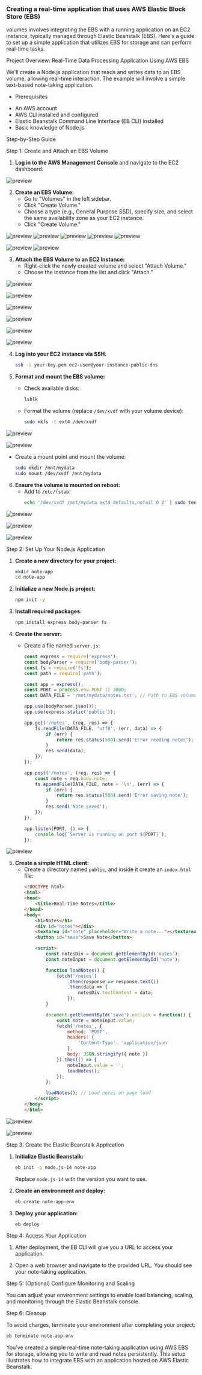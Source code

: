 ### Creating a real-time application that uses AWS Elastic Block Store (EBS) 
volumes involves integrating the EBS with a running application on an EC2 instance, 
typically managed through Elastic Beanstalk (EBS). 
Here's a guide to set up a simple application that utilizes EBS for storage and can perform real-time tasks.

Project Overview: Real-Time Data Processing Application Using AWS EBS

We'll create a Node.js application that reads and writes data to an EBS volume, allowing real-time interaction. 
The example will involve a simple text-based note-taking application.

* Prerequisites
- An AWS account
- AWS CLI installed and configured
- Elastic Beanstalk Command Line Interface (EB CLI) installed
- Basic knowledge of Node.js

Step-by-Step Guide

Step 1: Create and Attach an EBS Volume

1. **Log in to the AWS Management Console** and navigate to the EC2 dashboard.

![preview](images_folder/ebs/image1.jpg)

2. **Create an EBS Volume:**
   - Go to "Volumes" in the left sidebar.
   - Click "Create Volume."
   - Choose a type (e.g., General Purpose SSD), specify size, and select the same availability zone as your EC2 instance.
   - Click "Create Volume."

![preview](images_folder/ebs/image2.jpg)
![preview](images_folder/ebs/image3.jpg)
![preview](images_folder/ebs/image4.jpg)
![preview](images_folder/ebs/image5.jpg)
![preview](images_folder/ebs/image6.jpg)

![preview](images_folder/ebs/image7.jpg)
![preview](images_folder/ebs/image8.jpg)



3. **Attach the EBS Volume to an EC2 Instance:**
   - Right-click the newly created volume and select "Attach Volume."
   - Choose the instance from the list and click "Attach."

![preview](images_folder/ebs/image9.jpg)

![preview](images_folder/ebs/image10.jpg)

![preview](images_folder/ebs/image11.jpg)

![preview](images_folder/ebs/image12.jpg)

![preview](images_folder/ebs/image13.jpg)

![preview](images_folder/ebs/image14.jpg)



4. **Log into your EC2 instance via SSH.**
   ```bash
   ssh -i your-key.pem ec2-user@your-instance-public-dns
   ```

5. **Format and mount the EBS volume:**
   - Check available disks:
     ```bash
     lsblk
     ```
   - Format the volume (replace `/dev/xvdf` with your volume device):
     ```bash
     sudo mkfs -t ext4 /dev/xvdf
     ```

![preview](images_folder/ebs/image15.jpg)

![preview](images_folder/ebs/image16.jpg)


   - Create a mount point and mount the volume:
     ```bash
     sudo mkdir /mnt/mydata
     sudo mount /dev/xvdf /mnt/mydata
     ```

6. **Ensure the volume is mounted on reboot:**
   - Add to `/etc/fstab`:
     ```bash
     echo '/dev/xvdf /mnt/mydata ext4 defaults,nofail 0 2' | sudo tee -a /etc/fstab
     ```
![preview](images_folder/ebs/image17.jpg)

![preview](images_folder/ebs/image18.jpg)

![preview](images_folder/ebs/image19.jpg)


Step 2: Set Up Your Node.js Application

1. **Create a new directory for your project:**
   ```bash
   mkdir note-app
   cd note-app
   ```

2. **Initialize a new Node.js project:**
   ```bash
   npm init -y
   ```

3. **Install required packages:**
   ```bash
   npm install express body-parser fs
   ```

4. **Create the server:**
   - Create a file named `server.js`:
     ```javascript
     const express = require('express');
     const bodyParser = require('body-parser');
     const fs = require('fs');
     const path = require('path');

     const app = express();
     const PORT = process.env.PORT || 3000;
     const DATA_FILE = '/mnt/mydata/notes.txt'; // Path to EBS volume

     app.use(bodyParser.json());
     app.use(express.static('public'));

     app.get('/notes', (req, res) => {
         fs.readFile(DATA_FILE, 'utf8', (err, data) => {
             if (err) {
                 return res.status(500).send('Error reading notes');
             }
             res.send(data);
         });
     });

     app.post('/notes', (req, res) => {
         const note = req.body.note;
         fs.appendFile(DATA_FILE, note + '\n', (err) => {
             if (err) {
                 return res.status(500).send('Error saving note');
             }
             res.send('Note saved');
         });
     });

     app.listen(PORT, () => {
         console.log(`Server is running on port ${PORT}`);
     });
     ```
![preview](images_folder/ebs/image20.jpg)


5. **Create a simple HTML client:**
   - Create a directory named `public`, and inside it create an `index.html` file:
     ```html
     <!DOCTYPE html>
     <html>
     <head>
         <title>Real-Time Notes</title>
     </head>
     <body>
         <h1>Notes</h1>
         <div id="notes"></div>
         <textarea id="note" placeholder="Write a note..."></textarea>
         <button id="save">Save Note</button>

         <script>
             const notesDiv = document.getElementById('notes');
             const noteInput = document.getElementById('note');

             function loadNotes() {
                 fetch('/notes')
                     .then(response => response.text())
                     .then(data => {
                         notesDiv.textContent = data;
                     });
             }

             document.getElementById('save').onclick = function() {
                 const note = noteInput.value;
                 fetch('/notes', {
                     method: 'POST',
                     headers: {
                         'Content-Type': 'application/json'
                     },
                     body: JSON.stringify({ note })
                 }).then(() => {
                     noteInput.value = '';
                     loadNotes();
                 });
             };

             loadNotes(); // Load notes on page load
         </script>
     </body>
     </html>
     ```
![preview](images_folder/ebs/image21.jpg)

![preview](images_folder/ebs/image22.png)

Step 3: Create the Elastic Beanstalk Application

1. **Initialize Elastic Beanstalk:**
   ```bash
   eb init -p node.js-14 note-app
   ```
   Replace `node.js-14` with the version you want to use.

2. **Create an environment and deploy:**
   ```bash
   eb create note-app-env
   ```

3. **Deploy your application:**
   ```bash
   eb deploy
   ```

Step 4: Access Your Application

1. After deployment, the EB CLI will give you a URL to access your application.

2. Open a web browser and navigate to the provided URL. You should see your note-taking application.

Step 5: (Optional) Configure Monitoring and Scaling

You can adjust your environment settings to enable load balancing, scaling, and monitoring through the Elastic Beanstalk console.

Step 6: Cleanup

To avoid charges, terminate your environment after completing your project:

```bash
eb terminate note-app-env
```


You’ve created a simple real-time note-taking application using AWS EBS for storage,
allowing you to write and read notes persistently.
This setup illustrates how to integrate EBS with an application hosted on AWS Elastic Beanstalk.